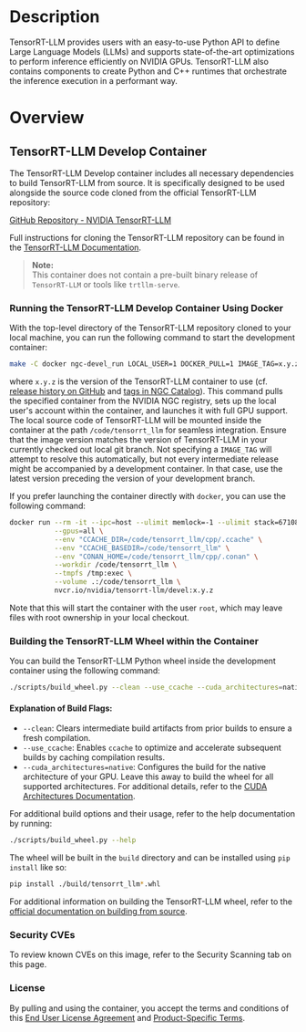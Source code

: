 # Description

TensorRT-LLM provides users with an easy-to-use Python API to define Large Language Models (LLMs) and supports
state-of-the-art optimizations to perform inference efficiently on NVIDIA GPUs. TensorRT-LLM also contains components to
create Python and C++ runtimes that orchestrate the inference execution in a performant way.

# Overview

## TensorRT-LLM Develop Container

The TensorRT-LLM Develop container includes all necessary dependencies to build TensorRT-LLM from source. It is
specifically designed to be used alongside the source code cloned from the official TensorRT-LLM repository:

[GitHub Repository - NVIDIA TensorRT-LLM](https://github.com/NVIDIA/TensorRT-LLM)

Full instructions for cloning the TensorRT-LLM repository can be found in
the [TensorRT-LLM Documentation](https://nvidia.github.io/TensorRT-LLM/installation/build-from-source-linux.html).

> **Note:**  
> This container does not contain a pre-built binary release of `TensorRT-LLM` or tools like `trtllm-serve`.

### Running the TensorRT-LLM Develop Container Using Docker

With the top-level directory of the TensorRT-LLM repository cloned to your local machine, you can run the following
command to start the development container:

```bash
make -C docker ngc-devel_run LOCAL_USER=1 DOCKER_PULL=1 IMAGE_TAG=x.y.z
```

where `x.y.z` is the version of the TensorRT-LLM container to use (cf. [release history on GitHub](https://github.com/NVIDIA/TensorRT-LLM/releases) and [tags in NGC Catalog](https://catalog.ngc.nvidia.com/orgs/nvidia/teams/tensorrt-llm/containers/devel/tags)). This command pulls the specified container from the
NVIDIA NGC registry, sets up the local user's account within the container, and launches it with full GPU support. The
local source code of TensorRT-LLM will be mounted inside the container at the path `/code/tensorrt_llm` for seamless
integration. Ensure that the image version matches the version of TensorRT-LLM in your currently checked out local git branch. Not
specifying a `IMAGE_TAG` will attempt to resolve this automatically, but not every intermediate release might be
accompanied by a development container. In that case, use the latest version preceding the version of your development
branch.

If you prefer launching the container directly with `docker`, you can use the following command:

```bash
docker run --rm -it --ipc=host --ulimit memlock=-1 --ulimit stack=67108864  \
           --gpus=all \
           --env "CCACHE_DIR=/code/tensorrt_llm/cpp/.ccache" \
           --env "CCACHE_BASEDIR=/code/tensorrt_llm" \
           --env "CONAN_HOME=/code/tensorrt_llm/cpp/.conan" \
           --workdir /code/tensorrt_llm \
           --tmpfs /tmp:exec \
           --volume .:/code/tensorrt_llm \
           nvcr.io/nvidia/tensorrt-llm/devel:x.y.z
```

Note that this will start the container with the user `root`, which may leave files with root ownership in your local
checkout.

### Building the TensorRT-LLM Wheel within the Container

You can build the TensorRT-LLM Python wheel inside the development container using the following command:

```bash
./scripts/build_wheel.py --clean --use_ccache --cuda_architectures=native
```

#### Explanation of Build Flags:

- `--clean`: Clears intermediate build artifacts from prior builds to ensure a fresh compilation.
- `--use_ccache`: Enables `ccache` to optimize and accelerate subsequent builds by caching compilation results.
- `--cuda_architectures=native`: Configures the build for the native architecture of your GPU. Leave this away to build
  the wheel for all supported architectures. For additional details, refer to
  the [CUDA Architectures Documentation](https://cmake.org/cmake/help/latest/prop_tgt/CUDA_ARCHITECTURES.html#prop_tgt:CUDA_ARCHITECTURES).

For additional build options and their usage, refer to the help documentation by running:

```bash
./scripts/build_wheel.py --help
```

The wheel will be built in the `build` directory and can be installed using `pip install` like so:

```bash
pip install ./build/tensorrt_llm*.whl
```

For additional information on building the TensorRT-LLM wheel, refer to
the [official documentation on building from source](https://nvidia.github.io/TensorRT-LLM/installation/build-from-source-linux.html#option-1-full-build-with-c-compilation).

### Security CVEs

To review known CVEs on this image, refer to the Security Scanning tab on this page.

### License

By pulling and using the container, you accept the terms and conditions of
this [End User License Agreement](https://www.nvidia.com/en-us/agreements/enterprise-software/nvidia-software-license-agreement/)
and [Product-Specific Terms](https://www.nvidia.com/en-us/agreements/enterprise-software/product-specific-terms-for-ai-products/).
